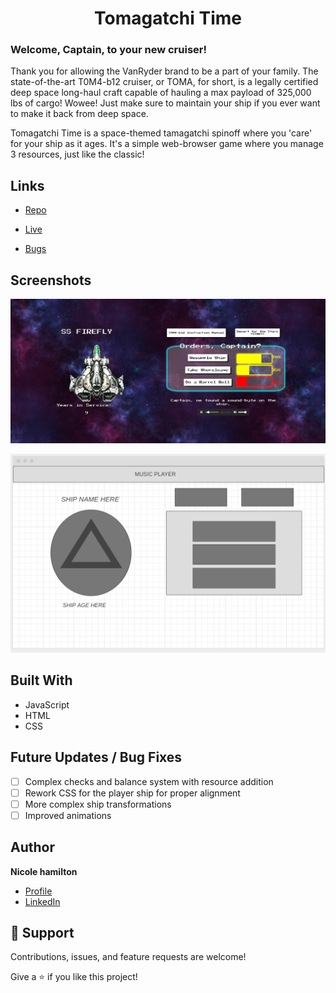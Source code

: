 <h1 align="center">Tomagatchi Time</h1>

<p align="center">
    <h3>Welcome, Captain, to your new cruiser!</h3>
    <p>Thank you for allowing the VanRyder brand to be a part of your family. The state-of-the-art T0M4-b12 cruiser, or TOMA, for short, is a legally certified deep space long-haul craft capable of hauling a max payload of 325,000 lbs of cargo! Wowee! Just make sure to maintain your ship if you ever want to make it back from deep space.</p>
    <p>Tomagatchi Time is a space-themed tamagatchi spinoff where you 'care' for your ship as it ages. It's a simple web-browser game where you manage 3 resources, just like the classic!</p>
</p>

## Links

- [Repo](https://github.com/NikkiHmltn/tomagatchi-example "Tomagatchi Time Repo")

- [Live](<Homepage url> "Live View")

- [Bugs](https://github.com/NikkiHmltn/tomgatchi-example/issues "Issues Page")


## Screenshots

![The Game](/screenshots/tomatimegame.png "Game in Play")

![Game Wireframe](/screenshots/wireframe.png "Wireframes")

## Built With

- JavaScript
- HTML
- CSS

## Future Updates / Bug Fixes

- [ ] Complex checks and balance system with resource addition
- [ ] Rework CSS for the player ship for proper alignment
- [ ] More complex ship transformations
- [ ] Improved animations

## Author

**Nicole hamilton**

- [Profile](https://github.com/NikkiHmltn "Nicole Hamilton")
- [LinkedIn](https://linkedin.com/in/NikkiHmltn "Nicole Hamilton")


## 🤝 Support

Contributions, issues, and feature requests are welcome!

Give a ⭐️ if you like this project!
